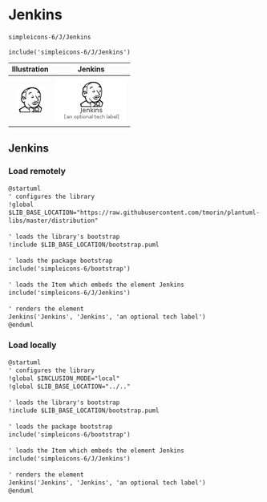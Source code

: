 # Jenkins


```text
simpleicons-6/J/Jenkins
```

```text
include('simpleicons-6/J/Jenkins')
```



| Illustration | Jenkins |
| :---: | :---: |
| ![illustration for Illustration](../../simpleicons-6/J/Jenkins.png) | ![illustration for Jenkins](../../simpleicons-6/J/Jenkins.Local.png) |




## Jenkins

### Load remotely
```plantuml
@startuml
' configures the library
!global $LIB_BASE_LOCATION="https://raw.githubusercontent.com/tmorin/plantuml-libs/master/distribution"

' loads the library's bootstrap
!include $LIB_BASE_LOCATION/bootstrap.puml

' loads the package bootstrap
include('simpleicons-6/bootstrap')

' loads the Item which embeds the element Jenkins
include('simpleicons-6/J/Jenkins')

' renders the element
Jenkins('Jenkins', 'Jenkins', 'an optional tech label')
@enduml
```

### Load locally
```plantuml
@startuml
' configures the library
!global $INCLUSION_MODE="local"
!global $LIB_BASE_LOCATION="../.."

' loads the library's bootstrap
!include $LIB_BASE_LOCATION/bootstrap.puml

' loads the package bootstrap
include('simpleicons-6/bootstrap')

' loads the Item which embeds the element Jenkins
include('simpleicons-6/J/Jenkins')

' renders the element
Jenkins('Jenkins', 'Jenkins', 'an optional tech label')
@enduml
```

